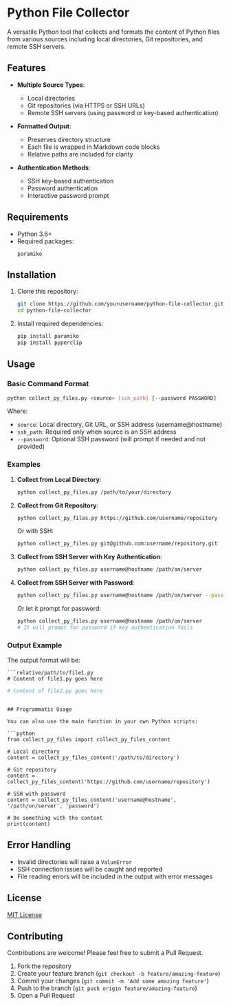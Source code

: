 # Python File Collector

A versatile Python tool that collects and formats the content of Python files from various sources including local directories, Git repositories, and remote SSH servers.

## Features

- **Multiple Source Types**:
  - Local directories
  - Git repositories (via HTTPS or SSH URLs)
  - Remote SSH servers (using password or key-based authentication)

- **Formatted Output**:
  - Preserves directory structure
  - Each file is wrapped in Markdown code blocks
  - Relative paths are included for clarity

- **Authentication Methods**:
  - SSH key-based authentication
  - Password authentication
  - Interactive password prompt

## Requirements

- Python 3.6+
- Required packages:
  ```
  paramiko
  ```

## Installation

1. Clone this repository:
   ```bash
   git clone https://github.com/yourusername/python-file-collector.git
   cd python-file-collector
   ```

2. Install required dependencies:
   ```bash
   pip install paramiko
   pip install pyperclip
   ```

## Usage

### Basic Command Format

```bash
python collect_py_files.py <source> [ssh_path] [--password PASSWORD]
```

Where:
- `source`: Local directory, Git URL, or SSH address (username@hostname)
- `ssh_path`: Required only when source is an SSH address
- `--password`: Optional SSH password (will prompt if needed and not provided)

### Examples

1. **Collect from Local Directory**:
   ```bash
   python collect_py_files.py /path/to/your/directory
   ```

2. **Collect from Git Repository**:
   ```bash
   python collect_py_files.py https://github.com/username/repository
   ```
   
   Or with SSH:
   ```bash
   python collect_py_files.py git@github.com:username/repository.git
   ```

3. **Collect from SSH Server with Key Authentication**:
   ```bash
   python collect_py_files.py username@hostname /path/on/server
   ```

4. **Collect from SSH Server with Password**:
   ```bash
   python collect_py_files.py username@hostname /path/on/server --password your_password
   ```
   
   Or let it prompt for password:
   ```bash
   python collect_py_files.py username@hostname /path/on/server
   # It will prompt for password if key authentication fails
   ```

### Output Example

The output format will be:

```
```relative/path/to/file1.py
# Content of file1.py goes here
```

```relative/path/to/file2.py
# Content of file2.py goes here
```
```

## Programmatic Usage

You can also use the main function in your own Python scripts:

```python
from collect_py_files import collect_py_files_content

# Local directory
content = collect_py_files_content('/path/to/directory')

# Git repository
content = collect_py_files_content('https://github.com/username/repository')

# SSH with password
content = collect_py_files_content('username@hostname', '/path/on/server', 'password')

# Do something with the content
print(content)
```

## Error Handling

- Invalid directories will raise a `ValueError`
- SSH connection issues will be caught and reported
- File reading errors will be included in the output with error messages

## License

[MIT License](LICENSE)

## Contributing

Contributions are welcome! Please feel free to submit a Pull Request.

1. Fork the repository
2. Create your feature branch (`git checkout -b feature/amazing-feature`)
3. Commit your changes (`git commit -m 'Add some amazing feature'`)
4. Push to the branch (`git push origin feature/amazing-feature`)
5. Open a Pull Request